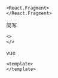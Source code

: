 ```
<React.Fragment>
</React.Fragment>
```

简写

```
<>
</>
```





vue

```
<template>
</template>
```

